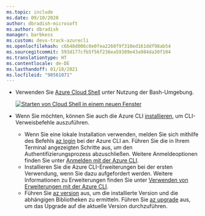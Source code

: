 ```yaml
---
ms.topic: include
ms.date: 09/10/2020
author: dbradish-microsoft
ms.author: dbradish
manager: barbkess
ms.custom: devx-track-azurecli
ms.openlocfilehash: c6b48d006c0e0fea2260f9f310ed161ddf98ab54
ms.sourcegitcommit: 593d177cfb5f56f236ea59389e43a984da30f104
ms.translationtype: HT
ms.contentlocale: de-DE
ms.lasthandoff: 01/18/2021
ms.locfileid: "98561071"
---
```

- Verwenden Sie [Azure Cloud Shell](/azure/cloud-shell/quickstart) unter Nutzung der Bash-Umgebung.

   [![Starten von Cloud Shell in einem neuen Fenster](./media/hdi-launch-cloud-shell.png)](https://shell.azure.com)   
- Wenn Sie möchten, können Sie auch die Azure CLI [installieren](/cli/azure/install-azure-cli), um CLI-Verweisbefehle auszuführen.
   - Wenn Sie eine lokale Installation verwenden, melden Sie sich mithilfe des Befehls [az login](/cli/azure/reference-index#az_login) bei der Azure CLI an.  Führen Sie die in Ihrem Terminal angezeigten Schritte aus, um den Authentifizierungsprozess abzuschließen.  Weitere Anmeldeoptionen finden Sie unter [Anmelden mit der Azure CLI](/cli/azure/authenticate-azure-cli).
  - Installieren Sie die Azure CLI-Erweiterungen bei der ersten Verwendung, wenn Sie dazu aufgefordert werden.  Weitere Informationen zu Erweiterungen finden Sie unter [Verwenden von Erweiterungen mit der Azure CLI](/cli/azure/azure-cli-extensions-overview).
  - Führen Sie [az version](/cli/azure/reference-index?#az_version) aus, um die installierte Version und die abhängigen Bibliotheken zu ermitteln. Führen Sie [az upgrade](/cli/azure/reference-index?#az_upgrade) aus, um das Upgrade auf die aktuelle Version durchzuführen.